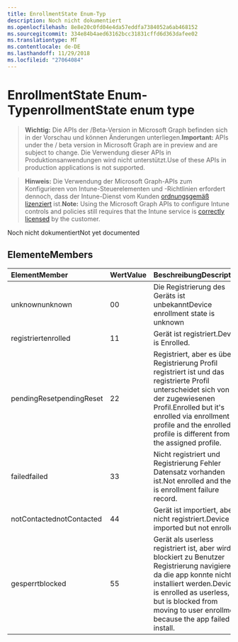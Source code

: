 ```yaml
---
title: EnrollmentState Enum-Typ
description: Noch nicht dokumentiert
ms.openlocfilehash: 8e8e20c0fd04e4da57eddfa7384052a6ab468152
ms.sourcegitcommit: 334e84b4aed63162bcc31831cffd6d363dafee02
ms.translationtype: MT
ms.contentlocale: de-DE
ms.lasthandoff: 11/29/2018
ms.locfileid: "27064084"
---
```

# <a name="enrollmentstate-enum-type"></a><span data-ttu-id="f4cd0-103">EnrollmentState Enum-Typ</span><span class="sxs-lookup"><span data-stu-id="f4cd0-103">enrollmentState enum type</span></span>

> <span data-ttu-id="f4cd0-104">**Wichtig:** Die APIs der /Beta-Version in Microsoft Graph befinden sich in der Vorschau und können Änderungen unterliegen.</span><span class="sxs-lookup"><span data-stu-id="f4cd0-104">**Important:** APIs under the / beta version in Microsoft Graph are in preview and are subject to change.</span></span> <span data-ttu-id="f4cd0-105">Die Verwendung dieser APIs in Produktionsanwendungen wird nicht unterstützt.</span><span class="sxs-lookup"><span data-stu-id="f4cd0-105">Use of these APIs in production applications is not supported.</span></span>

> <span data-ttu-id="f4cd0-106">**Hinweis:** Die Verwendung der Microsoft Graph-APIs zum Konfigurieren von Intune-Steuerelementen und -Richtlinien erfordert dennoch, dass der Intune-Dienst vom Kunden [ordnungsgemäß lizenziert](https://go.microsoft.com/fwlink/?linkid=839381) ist.</span><span class="sxs-lookup"><span data-stu-id="f4cd0-106">**Note:** Using the Microsoft Graph APIs to configure Intune controls and policies still requires that the Intune service is [correctly licensed](https://go.microsoft.com/fwlink/?linkid=839381) by the customer.</span></span>

<span data-ttu-id="f4cd0-107">Noch nicht dokumentiert</span><span class="sxs-lookup"><span data-stu-id="f4cd0-107">Not yet documented</span></span>
## <a name="members"></a><span data-ttu-id="f4cd0-108">Elemente</span><span class="sxs-lookup"><span data-stu-id="f4cd0-108">Members</span></span>
|<span data-ttu-id="f4cd0-109">Element</span><span class="sxs-lookup"><span data-stu-id="f4cd0-109">Member</span></span>|<span data-ttu-id="f4cd0-110">Wert</span><span class="sxs-lookup"><span data-stu-id="f4cd0-110">Value</span></span>|<span data-ttu-id="f4cd0-111">Beschreibung</span><span class="sxs-lookup"><span data-stu-id="f4cd0-111">Description</span></span>|
|:---|:---|:---|
|<span data-ttu-id="f4cd0-112">unknown</span><span class="sxs-lookup"><span data-stu-id="f4cd0-112">unknown</span></span>|<span data-ttu-id="f4cd0-113">0</span><span class="sxs-lookup"><span data-stu-id="f4cd0-113">0</span></span>|<span data-ttu-id="f4cd0-114">Die Registrierung des Geräts ist unbekannt</span><span class="sxs-lookup"><span data-stu-id="f4cd0-114">Device enrollment state is unknown</span></span>|
|<span data-ttu-id="f4cd0-115">registriert</span><span class="sxs-lookup"><span data-stu-id="f4cd0-115">enrolled</span></span>|<span data-ttu-id="f4cd0-116">1</span><span class="sxs-lookup"><span data-stu-id="f4cd0-116">1</span></span>|<span data-ttu-id="f4cd0-117">Gerät ist registriert.</span><span class="sxs-lookup"><span data-stu-id="f4cd0-117">Device is Enrolled.</span></span>|
|<span data-ttu-id="f4cd0-118">pendingReset</span><span class="sxs-lookup"><span data-stu-id="f4cd0-118">pendingReset</span></span>|<span data-ttu-id="f4cd0-119">2</span><span class="sxs-lookup"><span data-stu-id="f4cd0-119">2</span></span>|<span data-ttu-id="f4cd0-120">Registriert, aber es über Registrierung Profil registriert ist und das registrierte Profil unterscheidet sich von der zugewiesenen Profil.</span><span class="sxs-lookup"><span data-stu-id="f4cd0-120">Enrolled but it's enrolled via enrollment profile and the enrolled profile is different from the assigned profile.</span></span>|
|<span data-ttu-id="f4cd0-121">failed</span><span class="sxs-lookup"><span data-stu-id="f4cd0-121">failed</span></span>|<span data-ttu-id="f4cd0-122">3</span><span class="sxs-lookup"><span data-stu-id="f4cd0-122">3</span></span>|<span data-ttu-id="f4cd0-123">Nicht registriert und Registrierung Fehler Datensatz vorhanden ist.</span><span class="sxs-lookup"><span data-stu-id="f4cd0-123">Not enrolled and there is enrollment failure record.</span></span>|
|<span data-ttu-id="f4cd0-124">notContacted</span><span class="sxs-lookup"><span data-stu-id="f4cd0-124">notContacted</span></span>|<span data-ttu-id="f4cd0-125">4</span><span class="sxs-lookup"><span data-stu-id="f4cd0-125">4</span></span>|<span data-ttu-id="f4cd0-126">Gerät ist importiert, aber nicht registriert.</span><span class="sxs-lookup"><span data-stu-id="f4cd0-126">Device is imported but not enrolled.</span></span>|
|<span data-ttu-id="f4cd0-127">gesperrt</span><span class="sxs-lookup"><span data-stu-id="f4cd0-127">blocked</span></span>|<span data-ttu-id="f4cd0-128">5</span><span class="sxs-lookup"><span data-stu-id="f4cd0-128">5</span></span>|<span data-ttu-id="f4cd0-129">Gerät als userless registriert ist, aber wird blockiert zu Benutzer Registrierung navigieren, da die app konnte nicht installiert werden.</span><span class="sxs-lookup"><span data-stu-id="f4cd0-129">Device is enrolled as userless, but is blocked from moving to user enrollment because the app failed to install.</span></span>|





